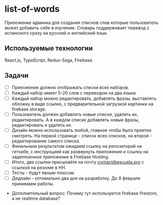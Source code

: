 # list-of-words
Приложение админка для создания списков слов которые пользователь может добавить себе в изучение.
Словарь поддерживает перевод с испанского сразу на русский и английский язык.

## Используемые технологии
React.js, TypeScript, Redux-Saga, Firebase.

## Задачи

- [ ] Приложение должно отображать списки всех наборов. 
- [ ] Каждый набор имеет 5-20 слов с переводом на два языка. 
- [ ] Каждый набор можно редактировать, добавлять фразы, выставлять обложку в виде ссылке, с предварительной загрузкой картинки на firebase storage.
- [ ] Пользователь должен добавлять новые списки, удалять их, редактировать. А в каждом списке добавлять новые фразы, редактировать и удалять их.
- [ ] Дизайн можно использовать любой, главное чтобы было приятно смотреть. На первой странице - список всех списков, на второй - редактирование самого списка.
- [ ] Финальным результатом ожидаем ссылку на репозиторий на гитхабе, с инструкцией как развернуть приложения и ссылку на задеплоенное приложение в Firebase Hosting. 
- [ ] Итого, две ссылки присылайте на почту contact@escuela.pro c ссылкой на резюме в HH.
- [ ] Тесты - будут явным плюсом.
- [ ] Дедлайн - оптимально два дня на разработку. До 8 февраля принимаем работы.

- Дополнительный вопрос: Почему тут используется firebase firestore, а не realtime database?
